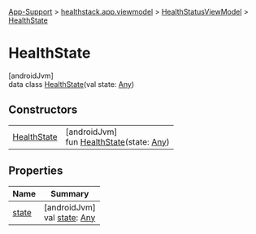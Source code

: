
[App-Support](../../../../index.html) > [healthstack.app.viewmodel](../../index.html) > [HealthStatusViewModel](../index.html) > [HealthState](index.html)



# HealthState



[androidJvm]\
data class [HealthState](index.html)(val state: [Any](https://kotlinlang.org/api/latest/jvm/stdlib/kotlin/-any/index.html))



## Constructors


| | |
|---|---|
| [HealthState](-health-state.html) | [androidJvm]<br>fun [HealthState](-health-state.html)(state: [Any](https://kotlinlang.org/api/latest/jvm/stdlib/kotlin/-any/index.html)) |


## Properties


| Name | Summary |
|---|---|
| [state](state.html) | [androidJvm]<br>val [state](state.html): [Any](https://kotlinlang.org/api/latest/jvm/stdlib/kotlin/-any/index.html) |

